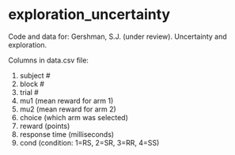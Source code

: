 exploration_uncertainty
====

Code and data for:
Gershman, S.J. (under review). Uncertainty and exploration.

Columns in data.csv file:
1) subject #
2) block #
3) trial #
4) mu1 (mean reward for arm 1)
5) mu2 (mean reward for arm 2)
6) choice (which arm was selected)
7) reward (points)
8) response time (milliseconds)
9) cond (condition: 1=RS, 2=SR, 3=RR, 4=SS)